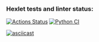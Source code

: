 ### Hexlet tests and linter status:
[![Actions Status](https://github.com/VVP04/python-project-50/actions/workflows/hexlet-check.yml/badge.svg)](https://github.com/VVP04/python-project-50/actions)
[![Python CI](https://github.com/VVP04/python-project-50/actions/workflows/main.yml/badge.svg)](https://github.com/VVP04/python-project-50/actions/workflows/main.yml)

[![asciicast](https://asciinema.org/a/708426.svg)](https://asciinema.org/a/708426)
